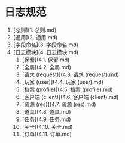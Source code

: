 # 日志规范

1. [总则](1. 总则.md)
2. [通用](2. 通用.md)
3. [字段命名](3. 字段命名.md)
4. [日志模块](4. 日志模块.md)
    1. [保留](4.1. 保留.md)
    2. [全局](4.2. 全局.md)
    3. [请求 (request)](4.3. 请求 \(request\).md)
    4. [玩家 (user)](4.4. 玩家 \(user\).md)
    5. [档案 (profile)](4.5. 档案 \(profile\).md)
    6. [客户端 (client)](4.6. 客户端 \(client\).md)
    7. [资源 (res)](4.7. 资源 \(res\).md)
    8. [道具](4.8. 道具.md)
    9. [任务](4.9. 任务.md)
    10. [关卡](4.10. 关卡.md)
    11. [订单](4.11. 订单.md)
